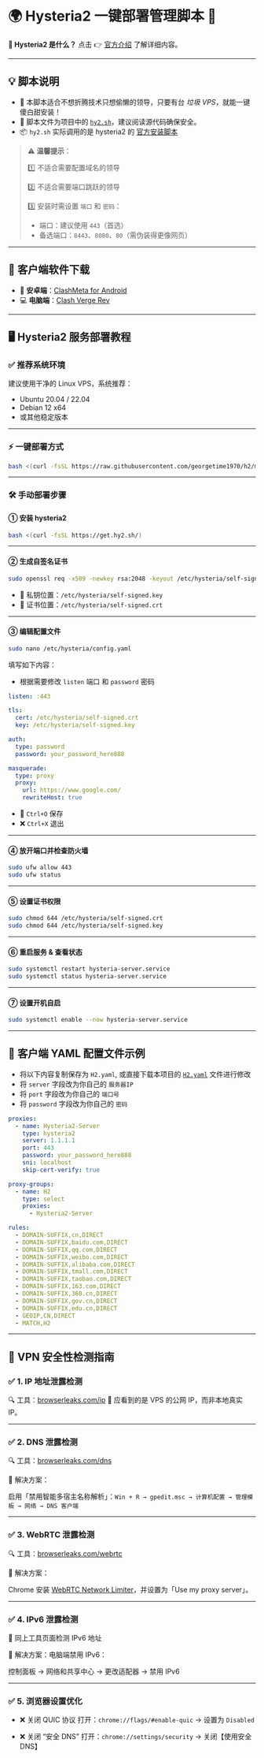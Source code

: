 # 🌍 Hysteria2 一键部署管理脚本 🚀

**📌 Hysteria2 是什么？**
点击 👉 [官方介绍](https://v2.hysteria.network/zh/) 了解详细内容。

---

## 💡 脚本说明

* 🧠 本脚本适合不想折腾技术只想偷懒的领导，只要有台 *垃圾 VPS*，就能一键傻白甜安装！
* 📄 脚本文件为项目中的 [`hy2.sh`](https://github.com/georgetime1970/h2/blob/main/h2.sh)，建议阅读源代码确保安全。
* 📦 `hy2.sh` 实际调用的是 hysteria2 的 [官方安装脚本](https://v2.hysteria.network/zh/docs/getting-started/Installation/)

> ⚠️ **温馨提示**：
>
> 1️⃣ 不适合需要配置域名的领导
>
> 2️⃣ 不适合需要端口跳跃的领导
>
> 3️⃣ 安装时需设置 `端口` 和 `密码`：
>
> * 端口：建议使用 `443`（首选）
> * 备选端口：`8443`、`8080`、`80`（需伪装得更像网页）

---

## 📱 客户端软件下载

* 🤖 **安卓端**：[ClashMeta for Android](https://github.com/MetaCubeX/ClashMetaForAndroid/releases)
* 💻 **电脑端**：[Clash Verge Rev](https://github.com/clash-verge-rev/clash-verge-rev/releases)

---

## 🖥️ Hysteria2 服务部署教程

### ✅ 推荐系统环境

建议使用干净的 Linux VPS，系统推荐：

* Ubuntu 20.04 / 22.04
* Debian 12 x64
* 或其他稳定版本

---

### ⚡ 一键部署方式

```bash
bash <(curl -fsSL https://raw.githubusercontent.com/georgetime1970/h2/main/h2.sh)
```

---

### 🛠️ 手动部署步骤

#### ① 安装 hysteria2

```bash
bash <(curl -fsSL https://get.hy2.sh/)
```

---

#### ② 生成自签名证书

```bash
sudo openssl req -x509 -newkey rsa:2048 -keyout /etc/hysteria/self-signed.key -out /etc/hysteria/self-signed.crt -days 1000 -nodes -subj "/CN=localhost"
```

* 🔐 私钥位置：`/etc/hysteria/self-signed.key`
* 📄 证书位置：`/etc/hysteria/self-signed.crt`

---

#### ③ 编辑配置文件

```bash
sudo nano /etc/hysteria/config.yaml
```

填写如下内容：
- 根据需要修改 `listen` 端口 和 `password` 密码
```yaml
listen: :443

tls:
  cert: /etc/hysteria/self-signed.crt
  key: /etc/hysteria/self-signed.key

auth:
  type: password
  password: your_password_here888

masquerade:
  type: proxy
  proxy:
    url: https://www.google.com/
    rewriteHost: true
```

* 💾 `Ctrl+O` 保存
* ❌ `Ctrl+X` 退出

---

#### ④ 放开端口并检查防火墙

```bash
sudo ufw allow 443
sudo ufw status
```

---

#### ⑤ 设置证书权限

```bash
sudo chmod 644 /etc/hysteria/self-signed.crt
sudo chmod 644 /etc/hysteria/self-signed.key
```

---

#### ⑥ 重启服务 & 查看状态

```bash
sudo systemctl restart hysteria-server.service
sudo systemctl status hysteria-server.service
```

---

#### ⑦ 设置开机自启

```bash
sudo systemctl enable --now hysteria-server.service
```

---

## 📄 客户端 YAML 配置文件示例

- 将以下内容复制保存为 `H2.yaml`, 或直接下载本项目的 [`H2.yaml`](https://github.com/georgetime1970/h2/blob/main/H2.yaml) 文件进行修改
- 将 `server` 字段改为你自己的 `服务器IP`
- 将 `port` 字段改为你自己的 `端口号`
- 将 `password` 字段改为你自己的 `密码`

```yaml
proxies:
  - name: Hysteria2-Server
    type: hysteria2
    server: 1.1.1.1
    port: 443
    password: your_password_here888
    sni: localhost
    skip-cert-verify: true

proxy-groups:
  - name: H2
    type: select
    proxies:
      - Hysteria2-Server

rules:
  - DOMAIN-SUFFIX,cn,DIRECT
  - DOMAIN-SUFFIX,baidu.com,DIRECT
  - DOMAIN-SUFFIX,qq.com,DIRECT
  - DOMAIN-SUFFIX,weibo.com,DIRECT
  - DOMAIN-SUFFIX,alibaba.com,DIRECT
  - DOMAIN-SUFFIX,tmall.com,DIRECT
  - DOMAIN-SUFFIX,taobao.com,DIRECT
  - DOMAIN-SUFFIX,163.com,DIRECT
  - DOMAIN-SUFFIX,360.cn,DIRECT
  - DOMAIN-SUFFIX,gov.cn,DIRECT
  - DOMAIN-SUFFIX,edu.cn,DIRECT
  - GEOIP,CN,DIRECT
  - MATCH,H2
```

---

## 🔐 VPN 安全性检测指南

### ✅ 1. IP 地址泄露检测

🔍 工具：[browserleaks.com/ip](https://browserleaks.com/ip)
👀 应看到的是 VPS 的公网 IP，而非本地真实 IP。

---

### ✅ 2. DNS 泄露检测

🔍 工具：[browserleaks.com/dns](https://browserleaks.com/dns)

🔧 解决方案：

启用「禁用智能多宿主名称解析」：`Win + R → gpedit.msc → 计算机配置 → 管理模板 → 网络 → DNS 客户端`

---

### ✅ 3. WebRTC 泄露检测

🔍 工具：[browserleaks.com/webrtc](https://browserleaks.com/webrtc)

🔧 解决方案：

Chrome 安装 [WebRTC Network Limiter](https://chrome.google.com/webstore/detail/webrtc-network-limiter/eiadekoaikejlgdbkbdfeijglgfdalml)，并设置为「Use my proxy server」。

---

### ✅ 4. IPv6 泄露检测

🧪 同上工具页面检测 IPv6 地址

🔧 解决方案：电脑端禁用 IPv6：

控制面板 → 网络和共享中心 → 更改适配器 → 禁用 IPv6

---

### ✅ 5. 浏览器设置优化

* ❌ 关闭 QUIC 协议
  打开：`chrome://flags/#enable-quic` → 设置为 `Disabled`

* ❌ 关闭 “安全 DNS”
  打开：`chrome://settings/security` → 关闭【使用安全 DNS】
